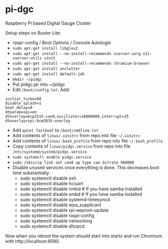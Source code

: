 # pi-dgc
Raspberry Pi based Digital Gauge Cluster

Setup steps on Buster Lite:
- raspi-config / Boot Options / Console Autologin
- `sudo apt-get install libgles2`
- `sudo apt-get install --no-install-recommends xserver-xorg x11-xserver-utils xinit`
- `sudo apt-get install --no-install-recommends chromium-browser`
- `sudo apt-get install unclutter`
- `sudo apt-get install default-jdk`
- `mkdir ~/pidgc`
- Put pidgc.jar into ~/pidgc
- Edit `/boot/config.txt`. Add:
~~~
initial_turbo=60
disable_splash=1
boot_delay=0
dtparam=spi=on
dtoverlay=mcp2515-can0,oscillator=16000000,interrupt=25
dtoverlay=spi-bcm2835-overlay
~~~
- Add `quiet fastboot` to `/boot/cmdline.txt`
- Add contents of `linux/.xinitrc` from repo into file `~/.xinitrc`
- Add contents of `linux/.bash_profile` from repo into file `~/.bash_profile`
- Copy contents of `linux/pidgc.service` from repo into file `/etc/systemd/system/pidgc.service`
- `sudo systemctl enable pidgc.service`
- `sudo /sbin/ip link set can0 up type can bitrate 500000`
- Disable unused services once everything is done. This decreases boot time substantially:
  - sudo systemctl disable ssh
  - sudo systemctl disable hciuart 
  - sudo systemctl disable nmbd # If you have samba installed
  - sudo systemctl disable smbd # If you have samba installed
  - sudo systemctl disable systemd-timesyncd
  - sudo systemctl disable wpa_supplicant
  - sudo systemctl disable rpi-eeprom-update
  - sudo systemctl disable raspi-config
  - sudo systemctl disable networking
  - sudo systemctl disable dhcpcd

Now when you reboot the system should start into startx and run Chromium with http://localhost:8080.